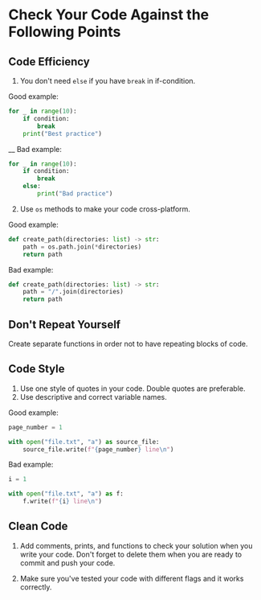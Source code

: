 # Сheck Your Code Against the Following Points

## Code Efficiency

1. You don't need `else` if you have `break` in if-condition.

Good example:

```python
for _ in range(10):
    if condition:
        break
    print("Best practice")
```
__
Bad example:

```python
for _ in range(10):
    if condition:
        break
    else:
        print("Bad practice")
```

2. Use `os` methods to make your code cross-platform.

Good example:

```python
def create_path(directories: list) -> str:
    path = os.path.join(*directories)
    return path
```

Bad example:

```python
def create_path(directories: list) -> str:
    path = "/".join(directories)
    return path
```

## Don't Repeat Yourself

Create separate functions in order not to have repeating blocks of code.

## Code Style

1. Use one style of quotes in your code. Double quotes are preferable.
2. Use descriptive and correct variable names.

Good example:

```python
page_number = 1

with open("file.txt", "a") as source_file:
    source_file.write(f"{page_number} line\n")
```

Bad example:

```python
i = 1

with open("file.txt", "a") as f:
    f.write(f"{i} line\n")
```

## Clean Code

1. Add comments, prints, and functions to check your solution when you write your code. 
Don't forget to delete them when you are ready to commit and push your code.

2. Make sure you've tested your code with different flags and it works correctly.
